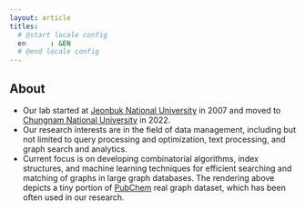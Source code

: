 ```yaml
---
layout: article
titles:
  # @start locale config
  en      : &EN      
  # @end locale config
---
```

<!--
<div class="video-container">
    <iframe src="bloom-graph.html" allowfullscreen="" frameborder="0"></iframe>
</div>
<div align="right" style="font-size: 0.7em;">
Rendering of 100 chemical compound graphs
</div>
-->

## About

- Our lab started at <a href="https://www.jbnu.ac.kr">Jeonbuk National University</a> in 2007 and moved to <a href="https://www.cnu.ac.kr">Chungnam National University</a> in 2022. 
- Our research interests are in the field of data management, including but not limited to query processing and optimization, text processing, and graph search and analytics. 
- Current focus is on developing combinatorial algorithms, index structures, and machine learning techniques for efficient searching and matching of graphs in large graph databases. The rendering above depicts a tiny portion of <a href="https://pubchem.ncbi.nlm.nih.gov">PubChem</a> real graph dataset, which has been often used in our research.
